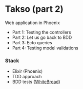 # Takso (part 2)

Web application in Phoenix

- Part 1: Testing the controllers
- Part 2: Let us go back to BDD
- Part 3: Ecto queries
- Part 4: Testing model validations

### Stack
- Elixir (Phoenix)
- TDD approach 
- BDD tests ([WhiteBread](https://github.com/meadery/white-bread))
